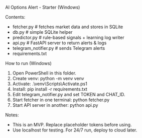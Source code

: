 AI Options Alert - Starter (Windows)

Contents:
- fetcher.py           # fetches market data and stores in SQLite
- db.py                # simple SQLite helper
- predictor.py         # rule-based signals + learning log writer
- api.py               # FastAPI server to return alerts & logs
- telegram_notifier.py # sends Telegram alerts
- requirements.txt

How to run (Windows)
1. Open PowerShell in this folder.
2. Create venv:
   python -m venv venv
3. Activate:
   .\venv\Scripts\Activate.ps1
4. Install:
   pip install -r requirements.txt
5. Edit telegram_notifier.py and set TOKEN and CHAT_ID.
6. Start fetcher in one terminal:
   python fetcher.py
7. Start API server in another:
   python api.py

Notes:
- This is an MVP. Replace placeholder tokens before using.
- Use localhost for testing. For 24/7 run, deploy to cloud later.
